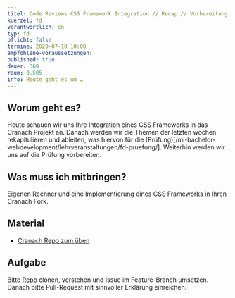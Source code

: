 ```yaml
---
titel: Code Reviews CSS Framework Integration // Recap // Vorbereitung Prüfung
kuerzel: fd
verantwortlich: cn
typ: fd
pflicht: false
termine: 2020-07-10 10:00
empfohlene-voraussetzungen: 
published: true
dauer: 360
raum: 0.505
info: Heute geht es um …
---
```


## Worum geht es?
Heute schauen wir uns Ihre Integration eines CSS Frameworks in das Cranach Projekt an. Danach werden wir die Themen der letzten wochen rekapitulieren und ableiten, was hiervon für die (Prüfung)[/mi-bachelor-webdevelopment/lehrveranstaltungen/fd-pruefung/]. Weiterhin werden wir uns auf die Prüfung vorbereiten.

## Was muss ich mitbringen?
Eigenen Rechner und eine Implementierung eines CSS Frameworks in Ihren Cranach Fork.

## Material
- [Cranach Repo zum üben](https://github.com/cnoss/mi-bachelor-cranach-fd-training)

## Aufgabe
Bitte [Repo](https://github.com/cnoss/mi-bachelor-cranach-fd-training) clonen, verstehen und Issue im Feature-Branch umsetzen. Danach bitte Pull-Request mit sinnvoller Erklärung einreichen.

